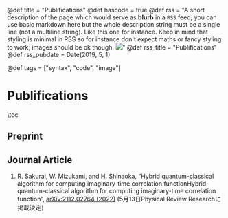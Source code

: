 @def title = "Publifications"
@def hascode = true
@def rss = "A short description of the page which would serve as **blurb** in a `RSS` feed; you can use basic markdown here but the whole description string must be a single line (not a multiline string). Like this one for instance. Keep in mind that styling is minimal in RSS so for instance don't expect maths or fancy styling to work; images should be ok though: ![](https://upload.wikimedia.org/wikipedia/en/b/b0/Rick_and_Morty_characters.jpg)"
@def rss_title = "Publifications"
@def rss_pubdate = Date(2019, 5, 1)

@def tags = ["syntax", "code", "image"]

# Publifications

\toc

## Preprint



## Journal Article
1. R. Sakurai, W. Mizukami, and H. Shinaoka, 
“Hybrid quantum-classical algorithm for computing imaginary-time correlation functionHybrid quantum-classical algorithm for computing imaginary-time correlation function”, 
[arXiv:2112.02764 (2022)](https://arxiv.org/abs/2112.02764)
(5月13日Physical Review Researchに掲載決定)
